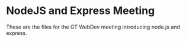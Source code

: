 # NodeJS and Express Meeting

These are the files for the GT WebDev meeting introducing node.js and express.
